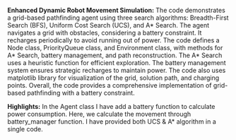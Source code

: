 **Enhanced Dynamic Robot Movement Simulation:**
The code demonstrates a grid-based pathfinding agent using three search algorithms: Breadth-First Search (BFS), Uniform Cost Search (UCS), and A* Search. The agent navigates a grid with obstacles, considering a battery constraint. It recharges periodically to avoid running out of power. The code defines a Node class, PriorityQueue class, and Environment class, with methods for A* Search, battery management, and path reconstruction. The A* Search uses a heuristic function for efficient exploration. The battery management system ensures strategic recharges to maintain power. The code also uses matplotlib library for visualization of the grid, solution path, and charging points. Overall, the code provides a comprehensive implementation of grid-based pathfinding with a battery constraint. 

**Highlights:**
In the Agent class I have add a battery function to calculate power consumption. Here, we calculate the movement through battery_manager function. I have provided both UCS & A* algorithm in a single code.
